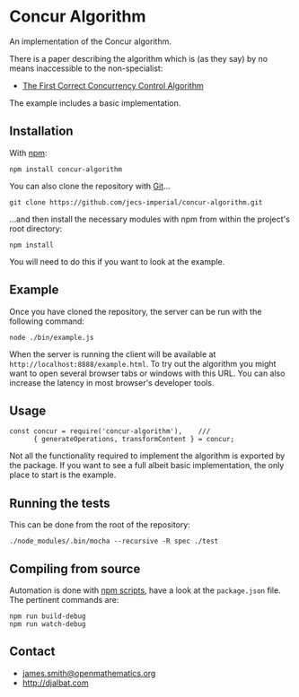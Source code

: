 # Concur Algorithm

An implementation of the Concur algorithm.

There is a paper describing the algorithm which is (as they say) by no means inaccessible to the non-specialist:

* [The First Correct Concurrency Control Algorithm](http://djalbat.com/TFCCCA.pdf)

The example includes a basic implementation.

## Installation

With [npm](https://www.npmjs.com/):

    npm install concur-algorithm

You can also clone the repository with [Git](https://git-scm.com/)...

    git clone https://github.com/jecs-imperial/concur-algorithm.git

...and then install the necessary modules with npm from within the project's root directory:

    npm install

You will need to do this if you want to look at the example.

## Example

Once you have cloned the repository, the server can be run with the following command:

    node ./bin/example.js

When the server is running the client will be available at `http://localhost:8888/example.html`. To try out the algorithm you might want to open several browser tabs or windows with this URL. You can also increase the latency in most browser's developer tools.

## Usage

    const concur = require('concur-algorithm'),    ///
          { generateOperations, transformContent } = concur;

Not all the functionality required to implement the algorithm is exported by the package. If you want to see a full albeit basic implementation, the only place to start is the example.

## Running the tests

This can be done from the root of the repository:

    ./node_modules/.bin/mocha --recursive -R spec ./test

## Compiling from source

Automation is done with [npm scripts](https://docs.npmjs.com/misc/scripts), have a look at the `package.json` file. The pertinent commands are:

    npm run build-debug
    npm run watch-debug

## Contact

- james.smith@openmathematics.org
- http://djalbat.com
